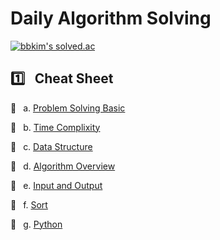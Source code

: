 # Daily Algorithm Solving

[![bbkim's solved.ac](http://mazassumnida.wtf/api/v2/generate_badge?boj=jotun9935)](https://solved.ac/profile/jotun9935)

## :one:&ensp; Cheat Sheet

:pushpin:&ensp; a. [Problem Solving Basic](./cheatsheet/problem_solving.md)

:pushpin:&ensp; b. [Time Complixity](./cheatsheet/time_complixity.md)

:pushpin:&ensp; c. [Data Structure](./cheatsheet/datastructure.md)

:pushpin:&ensp; d. [Algorithm Overview](./cheatsheet/algo.md)

:pushpin:&ensp; e. [Input and Output](./cheatsheet/input_output.md)

:pushpin:&ensp; f. [Sort](./cheatsheet/sort.md)

:pushpin:&ensp; g. [Python](./cheatsheet/python.md)
